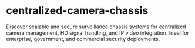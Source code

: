 # centralized-camera-chassis
Discover scalable and secure surveillance chassis systems for centralized camera management, HD signal handling, and IP video integration. Ideal for enterprise, government, and commercial security deployments.
